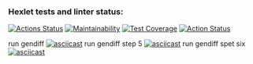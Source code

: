 ### Hexlet tests and linter status:
[![Actions Status](https://github.com/BelarusWillBeFree/frontend-project-lvl2/workflows/hexlet-check/badge.svg)](https://github.com/BelarusWillBeFree/frontend-project-lvl2/actions)
[![Maintainability](https://api.codeclimate.com/v1/badges/41b1f076cc89afb108fc/maintainability)](https://codeclimate.com/github/BelarusWillBeFree/frontend-project-lvl2/maintainability)
[![Test Coverage](https://api.codeclimate.com/v1/badges/41b1f076cc89afb108fc/test_coverage)](https://codeclimate.com/github/BelarusWillBeFree/frontend-project-lvl2/test_coverage)
[![Action Status](https://github.com/BelarusWillBeFree/frontend-project-lvl2/actions/workflows/makeTests.yml/badge.svg)](https://github.com/BelarusWillBeFree/frontend-project-lvl2/actions)

run gendiff
[![asciicast](https://asciinema.org/a/ujAaeK1jEqnM5zrsmkAHAFDoY.svg)](https://asciinema.org/a/ujAaeK1jEqnM5zrsmkAHAFDoY)
run gendiff step 5
[![asciicast](https://asciinema.org/a/ERCkzn6efDszQhU2gibd0Q9Zj.svg)](https://asciinema.org/a/ERCkzn6efDszQhU2gibd0Q9Zj)
run gendiff spet six
[![asciicast](https://asciinema.org/a/GPoLlH4lyeToZICH9hDKReKHo.svg)](https://asciinema.org/a/GPoLlH4lyeToZICH9hDKReKHo)